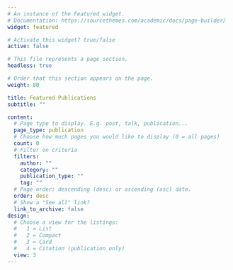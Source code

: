 ```yaml
---
# An instance of the Featured widget.
# Documentation: https://sourcethemes.com/academic/docs/page-builder/
widget: featured

# Activate this widget? true/false
active: false

# This file represents a page section.
headless: true

# Order that this section appears on the page.
weight: 80

title: Featured Publications
subtitle: ""

content:
  # Page type to display. E.g. post, talk, publication...
  page_type: publication
  # Choose how much pages you would like to display (0 = all pages)
  count: 0
  # Filter on criteria
  filters:
    author: ""
    category: ""
    publication_type: ""
    tag: ""
  # Page order: descending (desc) or ascending (asc) date.
  order: desc
  # Show a "See all" link?
  link_to_archive: false
design:
  # Choose a view for the listings:
  #   1 = List
  #   2 = Compact
  #   3 = Card
  #   4 = Citation (publication only)
  view: 3
---
```

